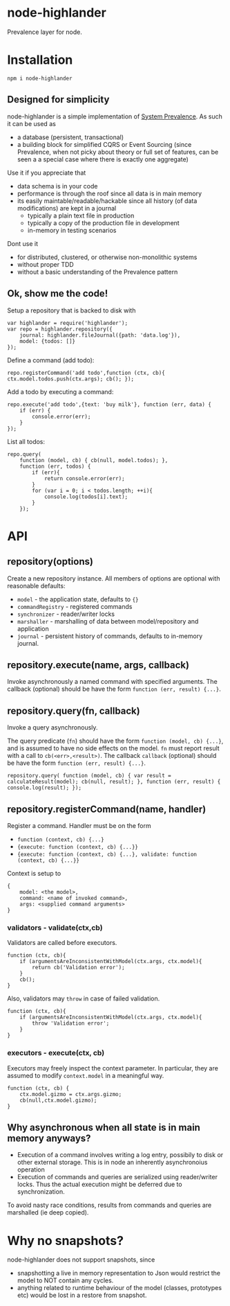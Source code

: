 # node-highlander
Prevalence layer for node.

# Installation

`npm i node-highlander`

## Designed for simplicity
node-highlander is a simple implementation of [System Prevalence](http://en.wikipedia.org/wiki/System_Prevalence). As such it can be used as

- a database (persistent, transactional)
- a building block for simplified CQRS or Event Sourcing (since Prevalence, when not picky about theory or full set of features, can be seen a a special case where there is exactly one aggregate)  


Use it if you appreciate that

- data schema is in your code
- performance is through the roof since all data is in main memory
- its easily maintable/readable/hackable since all history (of data modifications) are kept in a journal
	- typically a plain text file in production
	- typically a copy of the production file in development
	- in-memory in testing scenarios  
 
Dont use it

- for distributed, clustered, or otherwise non-monolithic systems
- without proper TDD
- without a basic understanding of the Prevalence pattern  

## Ok, show me the code!

Setup a repository that is backed to disk with

    var highlander = require('highlander');
    var repo = highlander.repository({
    	journal: highlander.fileJournal({path: 'data.log'}),
    	model: {todos: []} 
    });

Define a command (add todo):

`repo.registerCommand('add todo',function (ctx, cb){ ctx.model.todos.push(ctx.args); cb(); });` 

Add a todo by executing a command:

    repo.execute('add todo',{text: 'buy milk'}, function (err, data) {
    	if (err) { 
    		console.error(err); 
    	}
    });

List all todos:

    repo.query(
		function (model, cb) { cb(null, model.todos); },
		function (err, todos) {
			if (err){
				return console.error(err);
			}
			for (var i = 0; i < todos.length; ++i){
				console.log(todos[i].text);
			}
		});

# API
## repository(options)
Create a new repository instance. All members of options are optional with reasonable defaults:

- `model` - the application state, defaults to `{}`
- `commandRegistry` - registered commands
- `synchronizer` - reader/writer locks
- `marshaller` - marshalling of data between model/repository and application
- `journal` - persistent history of commands, defaults to in-memory journal.   

## repository.execute(name, args, callback)
Invoke asynchronously a named command with specified arguments.
The callback (optional) should be have the form `function (err, result) {...}`.

## repository.query(fn, callback)
Invoke a query asynchronously.

The query predicate (`fn`) should have the form `function (model, cb) {...}`, and is assumed to have no side effects on the model. `fn` must report result with a call to `cb(<err>,<result>)`.
The callback `callback` (optional) should be have the form `function (err, result) {...}`.


`
	repository.query(
		function (model, cb) {
			var result = calculateResult(model);
			cb(null, result);
		},
		function (err, result) {
			console.log(result);
	});
`

## repository.registerCommand(name, handler)
Register a command. Handler must be on the form

- `function (context, cb) {...}`
- `{execute: function (context, cb) {...}}`
- `{execute: function (context, cb) {...}, validate: function (context, cb) {...}}`     

Context is setup to
 
    {
    	model: <the model>,
    	command: <name of invoked command>,
    	args: <supplied command arguments>
    }  
    
### validators - validate(ctx,cb)
Validators are called before executors. 

    function (ctx, cb){
        if (argumentsAreInconsistentWithModel(ctx.args, ctx.model){
            return cb('Validation error');
        }
        cb();
    }


Also, validators may `throw` in case of failed validation.

    function (ctx, cb){
        if (argumentsAreInconsistentWithModel(ctx.args, ctx.model){
            throw 'Validation error';
        }
    }

### executors - execute(ctx, cb)
Executors may freely inspect the context parameter. In particular, they are assumed to modify `context.model` in a meaningful way. 


    function (ctx, cb) {
        ctx.model.gizmo = ctx.args.gizmo;
        cb(null,ctx.model.gizmo);
    }


## Why asynchronous when all state is in main memory anyways?

- Execution of a command involves writing a log entry, possibily to disk or other external storage. This is in node an inherently asynchronoius operation
- Execution of commands and queries are serialized using reader/writer locks. Thus the actual execution might be deferred due to synchronization. 

To avoid nasty race conditions, results from commands and queries are marshalled (ie deep copied).

# Why no snapshots?
node-highlander does not support snapshots, since

- snapshotting a live in memory representation to Json would restrict the model to NOT contain any cycles.
- anything related to runtime behaviour of the model (classes, prototypes etc) would be lost in a restore from snapshot.
  
